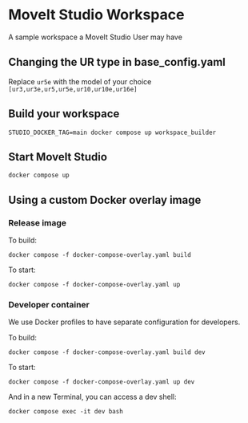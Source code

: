# MoveIt Studio Workspace

A sample workspace a MoveIt Studio User may have

## Changing the UR type in base_config.yaml

Replace ``ur5e`` with the model of your choice ``[ur3,ur3e,ur5,ur5e,ur10,ur10e,ur16e]``

## Build your workspace

``STUDIO_DOCKER_TAG=main docker compose up workspace_builder``

## Start MoveIt Studio

``docker compose up``

## Using a custom Docker overlay image

### Release image

To build:

``docker compose -f docker-compose-overlay.yaml build``

To start:

``docker compose -f docker-compose-overlay.yaml up``

### Developer container

We use Docker profiles to have separate configuration for developers.

To build:

``docker compose -f docker-compose-overlay.yaml build dev``

To start:

``docker compose -f docker-compose-overlay.yaml up dev``

And in a new Terminal, you can access a dev shell:

``docker compose exec -it dev bash``
